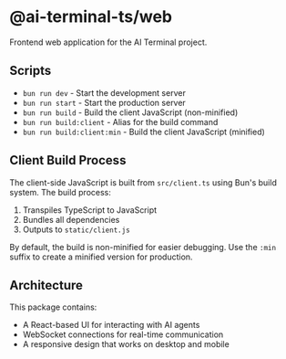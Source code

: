 # @ai-terminal-ts/web

Frontend web application for the AI Terminal project.

## Scripts

- `bun run dev` - Start the development server
- `bun run start` - Start the production server
- `bun run build` - Build the client JavaScript (non-minified)
- `bun run build:client` - Alias for the build command
- `bun run build:client:min` - Build the client JavaScript (minified)

## Client Build Process

The client-side JavaScript is built from `src/client.ts` using Bun's build system. The build process:

1. Transpiles TypeScript to JavaScript
2. Bundles all dependencies
3. Outputs to `static/client.js`

By default, the build is non-minified for easier debugging. Use the `:min` suffix to create a minified version for production.

## Architecture

This package contains:
- A React-based UI for interacting with AI agents
- WebSocket connections for real-time communication
- A responsive design that works on desktop and mobile